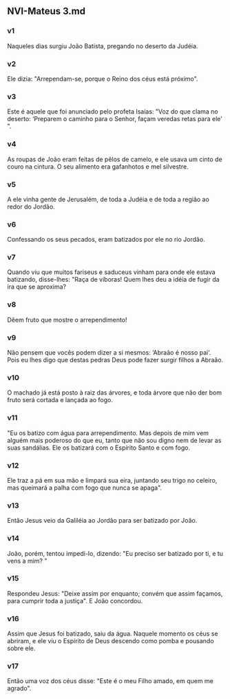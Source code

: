 ## NVI-Mateus 3.md
### v1
 Naqueles dias surgiu João Batista, pregando no deserto da Judéia.
### v2
 Ele dizia: "Arrependam-se, porque o Reino dos céus está próximo".
### v3
 Este é aquele que foi anunciado pelo profeta Isaías: "Voz do que clama no deserto: ‘Preparem o caminho para o Senhor, façam veredas retas para ele’ ".
### v4
 As roupas de João eram feitas de pêlos de camelo, e ele usava um cinto de couro na cintura. O seu alimento era gafanhotos e mel silvestre.
### v5
 A ele vinha gente de Jerusalém, de toda a Judéia e de toda a região ao redor do Jordão.
### v6
 Confessando os seus pecados, eram batizados por ele no rio Jordão.
### v7
 Quando viu que muitos fariseus e saduceus vinham para onde ele estava batizando, disse-lhes: "Raça de víboras! Quem lhes deu a idéia de fugir da ira que se aproxima?
### v8
 Dêem fruto que mostre o arrependimento!
### v9
 Não pensem que vocês podem dizer a si mesmos: ‘Abraão é nosso pai’. Pois eu lhes digo que destas pedras Deus pode fazer surgir filhos a Abraão.
### v10
 O machado já está posto à raiz das árvores, e toda árvore que não der bom fruto será cortada e lançada ao fogo.
### v11
 "Eu os batizo com água para arrependimento. Mas depois de mim vem alguém mais poderoso do que eu, tanto que não sou digno nem de levar as suas sandálias. Ele os batizará com o Espírito Santo e com fogo.
### v12
 Ele traz a pá em sua mão e limpará sua eira, juntando seu trigo no celeiro, mas queimará a palha com fogo que nunca se apaga".
### v13
 Então Jesus veio da Galiléia ao Jordão para ser batizado por João.
### v14
 João, porém, tentou impedi-lo, dizendo: "Eu preciso ser batizado por ti, e tu vens a mim? "
### v15
 Respondeu Jesus: "Deixe assim por enquanto; convém que assim façamos, para cumprir toda a justiça". E João concordou.
### v16
 Assim que Jesus foi batizado, saiu da água. Naquele momento os céus se abriram, e ele viu o Espírito de Deus descendo como pomba e pousando sobre ele.
### v17
 Então uma voz dos céus disse: "Este é o meu Filho amado, em quem me agrado".
